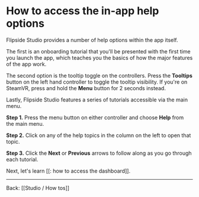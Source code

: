 # How to access the in-app help options

Flipside Studio provides a number of help options within the app itself.

The first is an onboarding tutorial that you'll be presented with the first time you launch the app, which teaches you the basics of how the major features of the app work.

The second option is the tooltip toggle on the controllers. Press the **Tooltips** button on the left hand controller to toggle the tooltip visibility. If you're on SteamVR, press and hold the **Menu** button for 2 seconds instead.

Lastly, Flipside Studio features a series of tutorials accessible via the main menu.

**Step 1.** Press the menu button on either controller and choose **Help** from the main menu.

**Step 2.** Click on any of the help topics in the column on the left to open that topic.

**Step 3.** Click the **Next** or **Previous** arrows to follow along as you go through each tutorial.

Next, let's learn [[: how to access the dashboard]].

---

Back: [[Studio / How tos]]
